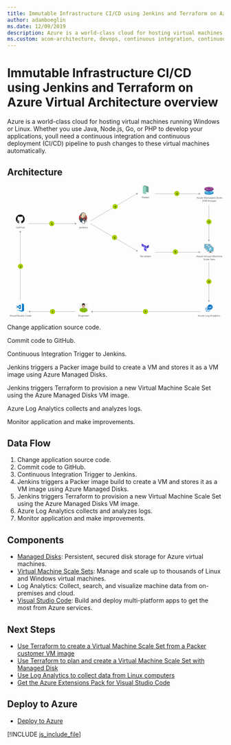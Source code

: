 ```yaml
---
title: Immutable Infrastructure CI/CD using Jenkins and Terraform on Azure Virtual Architecture overview
author: adamboeglin
ms.date: 12/09/2019
description: Azure is a world-class cloud for hosting virtual machines running Windows or Linux. Whether you use Java, Node.js, Go, or PHP to develop your applications, youll need a continuous integration and continuous deployment (CI/CD) pipeline to push changes to these virtual machines automatically.
ms.custom: acom-architecture, devops, continuous integration, continuous delivery, CI/CD, continuous deployment, interactive-diagram, is-deployable
---
```

# Immutable Infrastructure CI/CD using Jenkins and Terraform on Azure Virtual Architecture overview

Azure is a world-class cloud for hosting virtual machines running Windows or Linux. Whether you use Java, Node.js, Go, or PHP to develop your applications, youll need a continuous integration and continuous deployment (CI/CD) pipeline to push changes to these virtual machines automatically.


## Architecture

<svg class="architecture-diagram" aria-labelledby="immutable-infrastructure-cicd-using-jenkins-and-terraform-on-azure-virtual-architecture-overview" height="718.149" viewbox="0 0 1180 718.149" width="1180" xmlns="http://www.w3.org/2000/svg"><title id="immutable-infrastructure-cicd-using-jenkins-and-terraform-on-azure-virtual-architecture-overview">Immutable Infrastructure CI/CD using Jenkins and Terraform on Azure Virtual Architecture overview</title><desc>Azure is a world-class cloud for hosting virtual machines running Windows or Linux. Whether you use Java, Node.js, Go, or PHP to develop your applications, youll need a continuous integration and continuous deployment (CI/CD) pipeline to push changes to these virtual machines automatically.</desc><g><polygon fill="#5c4ee5" points="744.517 336.76 732.49 329.918 732.49 316.232 744.517 323.075 744.517 336.76"></polygon><polygon fill="#5c4ee5" points="758.061 344.357 746.034 337.514 746.034 323.828 758.061 330.671 758.061 344.357"></polygon><polygon fill="#5c4ee5" points="758.061 360.042 746.034 353.2 746.034 339.514 758.061 346.357 758.061 360.042"></polygon><polygon fill="#4040b2" points="771.478 323.828 759.451 330.671 759.451 344.357 771.478 337.514 771.478 323.828"></polygon></g><g><path d="M765.213,38.123l-20.55-5.257V0l20.374,5.212a7.339,7.339,0,0,1,5.52,7.11V33.973A4.283,4.283,0,0,1,765.213,38.123Z" fill="#6c9e91"></path><polygon fill="#8ed1bf" points="756.462 48.493 738.902 43.832 738.902 3.17 756.462 7.831 756.462 48.493"></polygon></g><g><g><g><path d="M1095.669,344.207h-9.435c1.134,4-.389,4.577-7.061,4.577v2.1h22.687v-2.1c-6.672,0-7.326-.572-6.191-4.577" fill="#7a7a7a"></path><path d="M1105.769,318.853h-30.716a1.962,1.962,0,0,0-1.886,1.976v21.42a1.952,1.952,0,0,0,1.886,1.959h30.716a2.144,2.144,0,0,0,2.1-1.959v-21.42a2.152,2.152,0,0,0-2.1-1.976" fill="#a0a1a2"></path><path d="M1105.791,318.855h-30.739a1.962,1.962,0,0,0-1.886,1.976v21.419a1.952,1.952,0,0,0,1.886,1.96h.731Z" fill="#fff" opacity="0.2" style="isolation: isolate"></path><polygon fill="#56b5db" points="1105.157 321.524 1105.157 341.538 1075.797 341.538 1075.797 321.524 1105.157 321.524"></polygon><polygon fill="#59b4d9" points="1075.797 341.538 1075.837 341.538 1075.837 321.524 1102.68 321.484 1102.681 321.484 1075.797 321.524 1075.797 341.538"></polygon><rect fill="#a0a1a2" height="2.096" width="22.687" x="1079.173" y="348.783"></rect></g><g><path d="M1090,330.752a.193.193,0,0,1-.093-.026l-6.118-3.532a.188.188,0,0,1-.092-.161.185.185,0,0,1,.092-.16l6.081-3.509a.186.186,0,0,1,.183,0l6.12,3.533a.186.186,0,0,1,0,.32l-6.079,3.508a.187.187,0,0,1-.094.026" fill="#fff"></path><path d="M1089.122,339.336a.175.175,0,0,1-.093-.025l-6.1-3.52a.181.181,0,0,1-.095-.161v-7.064a.188.188,0,0,1,.281-.161l6.1,3.519a.194.194,0,0,1,.09.162v7.064a.189.189,0,0,1-.09.161.2.2,0,0,1-.092.025" fill="#fff" opacity="0.7" style="isolation: isolate"></path><path d="M1090.849,339.336a.2.2,0,0,1-.1-.025.188.188,0,0,1-.09-.161v-7.02a.192.192,0,0,1,.09-.161l6.1-3.519a.181.181,0,0,1,.183,0,.183.183,0,0,1,.094.16v7.019a.182.182,0,0,1-.094.161l-6.1,3.52a.164.164,0,0,1-.09.025" fill="#fff" opacity="0.4" style="isolation: isolate"></path></g></g><g><g><path d="M1103.976,352.513h-9.435c1.134,4-.389,4.577-7.061,4.577v2.1h22.687v-2.1c-6.672,0-7.326-.572-6.191-4.577" fill="#7a7a7a"></path><path d="M1114.076,327.16H1083.36a1.962,1.962,0,0,0-1.886,1.976v21.42a1.952,1.952,0,0,0,1.886,1.959h30.716a2.144,2.144,0,0,0,2.1-1.959v-21.42a2.152,2.152,0,0,0-2.1-1.976" fill="#a0a1a2"></path><path d="M1114.1,327.162h-30.739a1.962,1.962,0,0,0-1.886,1.976v21.419a1.952,1.952,0,0,0,1.886,1.96h.731Z" fill="#fff" opacity="0.2" style="isolation: isolate"></path><polygon fill="#56b5db" points="1113.464 329.83 1113.464 349.845 1084.104 349.845 1084.104 329.83 1113.464 329.83"></polygon><polygon fill="#59b4d9" points="1084.104 349.845 1084.144 349.845 1084.144 329.831 1110.986 329.791 1110.988 329.791 1084.104 329.831 1084.104 349.845"></polygon><rect fill="#a0a1a2" height="2.096" width="22.687" x="1087.48" y="357.089"></rect></g><g><path d="M1098.308,339.059a.193.193,0,0,1-.093-.026L1092.1,335.5a.188.188,0,0,1-.092-.161.185.185,0,0,1,.092-.16l6.081-3.509a.186.186,0,0,1,.183,0l6.12,3.533a.186.186,0,0,1,0,.32l-6.079,3.508a.187.187,0,0,1-.094.026" fill="#fff"></path><path d="M1097.429,347.643a.175.175,0,0,1-.093-.025l-6.1-3.52a.181.181,0,0,1-.095-.161v-7.064a.188.188,0,0,1,.281-.161l6.1,3.519a.194.194,0,0,1,.09.162v7.064a.189.189,0,0,1-.09.161.2.2,0,0,1-.092.025" fill="#fff" opacity="0.7" style="isolation: isolate"></path><path d="M1099.156,347.643a.2.2,0,0,1-.1-.025.188.188,0,0,1-.09-.161v-7.02a.192.192,0,0,1,.09-.161l6.1-3.519a.181.181,0,0,1,.183,0,.183.183,0,0,1,.094.16v7.019a.182.182,0,0,1-.094.161l-6.1,3.52a.164.164,0,0,1-.09.025" fill="#fff" opacity="0.4" style="isolation: isolate"></path></g></g><g><g><path d="M1112.283,360.82h-9.435c1.134,4-.389,4.577-7.061,4.577v2.1h22.687v-2.1c-6.672,0-7.326-.572-6.191-4.577" fill="#7a7a7a"></path><path d="M1122.383,335.467h-30.716a1.962,1.962,0,0,0-1.886,1.976v21.42a1.952,1.952,0,0,0,1.886,1.959h30.716a2.144,2.144,0,0,0,2.1-1.959v-21.42a2.152,2.152,0,0,0-2.1-1.976" fill="#a0a1a2"></path><path d="M1122.4,335.469h-30.739a1.962,1.962,0,0,0-1.886,1.976v21.419a1.952,1.952,0,0,0,1.886,1.96h.731Z" fill="#fff" opacity="0.2" style="isolation: isolate"></path><polygon fill="#56b5db" points="1121.771 338.137 1121.771 358.152 1092.41 358.152 1092.41 338.137 1121.771 338.137"></polygon><polygon fill="#59b4d9" points="1092.41 358.152 1092.451 358.152 1092.451 338.138 1119.293 338.098 1119.295 338.098 1092.41 338.138 1092.41 358.152"></polygon><rect fill="#a0a1a2" height="2.096" width="22.687" x="1095.786" y="365.396"></rect></g><g><path d="M1106.615,347.366a.193.193,0,0,1-.093-.026l-6.118-3.532a.188.188,0,0,1-.092-.161.185.185,0,0,1,.092-.16l6.081-3.509a.186.186,0,0,1,.183,0l6.12,3.533a.186.186,0,0,1,0,.32l-6.079,3.508a.187.187,0,0,1-.094.026" fill="#fff"></path><path d="M1105.736,355.95a.175.175,0,0,1-.093-.025l-6.1-3.52a.181.181,0,0,1-.095-.161v-7.064a.188.188,0,0,1,.281-.161l6.1,3.519a.194.194,0,0,1,.09.162v7.064a.189.189,0,0,1-.09.161.2.2,0,0,1-.092.025" fill="#fff" opacity="0.7" style="isolation: isolate"></path><path d="M1107.463,355.95a.2.2,0,0,1-.1-.025.188.188,0,0,1-.09-.161v-7.02a.192.192,0,0,1,.09-.161l6.1-3.519a.181.181,0,0,1,.183,0,.183.183,0,0,1,.094.16v7.019a.182.182,0,0,1-.094.161l-6.1,3.52a.164.164,0,0,1-.09.025" fill="#fff" opacity="0.4" style="isolation: isolate"></path></g></g></g><text fill="#525252" font-family="SegoeUI, Segoe UI" font-size="14" transform="translate(392.56 233.426)">Jenkins</text><text fill="#525252" font-family="SegoeUI, Segoe UI" font-size="14" transform="translate(1030.716 390.635)">Azu<tspan letter-spacing="-0.013em" x="23.283" y="0">r</tspan><tspan x="27.966" y="0">e Vi</tspan><tspan letter-spacing="0.029em" x="51.208" y="0">r</tspan><tspan x="56.479" y="0">tual Machine</tspan><tspan x="37.598" y="16.8">Scale Sets</tspan></text><text fill="#525252" font-family="SegoeUI, Segoe UI" font-size="14" transform="translate(723.564 390.635)"><tspan letter-spacing="-0.103em">T</tspan><tspan x="5.893" y="0">errafo</tspan><tspan letter-spacing="-0.002em" x="42.656" y="0">r</tspan><tspan x="47.496" y="0">m</tspan></text><text fill="#525252" font-family="SegoeUI, Segoe UI" font-size="14" transform="translate(1032.046 73.193)">Azu<tspan letter-spacing="-0.013em" x="23.283" y="0">r</tspan><tspan x="27.966" y="0">e Managed Disks</tspan><tspan x="30.765" y="16.8">(VM Image)</tspan></text><text fill="#525252" font-family="SegoeUI, Segoe UI" font-size="14" transform="translate(733.418 70.193)"><tspan letter-spacing="-0.032em">P</tspan><tspan x="7.39" y="0">ac</tspan><tspan letter-spacing="-0.02em" x="20.979" y="0">k</tspan><tspan x="27.658" y="0">er</tspan></text><text fill="#525252" font-family="SegoeUI, Segoe UI" font-size="14" transform="translate(49.186 233.426)">GitHub</text><text fill="#525252" font-family="SegoeUI, Segoe UI" font-size="14" transform="translate(387.493 713.645)">Engineer</text><text fill="#525252" font-family="SegoeUI, Segoe UI" font-size="14" transform="translate(1038.441 713.645)">Azu<tspan letter-spacing="-0.013em" x="23.283" y="0">r</tspan><tspan x="27.966" y="0">e Log Anal</tspan><tspan letter-spacing="0.003em" x="93.461" y="0">y</tspan><tspan x="100.276" y="0">tics</tspan></text><g><line fill="none" stroke="#969696" stroke-miterlimit="10" stroke-width="1.5" x1="71.103" x2="71.103" y1="254.119" y2="627.635"></line><polygon fill="#969696" points="65.867 255.651 71.103 246.584 76.338 255.651 65.867 255.651"></polygon></g><g><line fill="none" stroke="#969696" stroke-miterlimit="10" stroke-width="1.5" x1="1098.851" x2="1098.851" y1="628.135" y2="417.829"></line><polygon fill="#969696" points="1104.086 626.603 1098.851 635.67 1093.615 626.603 1104.086 626.603"></polygon></g><g><line fill="none" stroke="#969696" stroke-miterlimit="10" stroke-width="1.5" x1="1098.851" x2="1098.851" y1="298.464" y2="107.158"></line><polygon fill="#969696" points="1104.086 296.932 1098.851 305.999 1093.615 296.932 1104.086 296.932"></polygon></g><g><line fill="none" stroke="#969696" stroke-miterlimit="10" stroke-width="1.5" x1="123.754" x2="370.234" y1="687.123" y2="687.123"></line><polygon fill="#969696" points="125.286 692.359 116.219 687.123 125.286 681.888 125.286 692.359"></polygon></g><g><line fill="none" stroke="#969696" stroke-miterlimit="10" stroke-width="1.5" x1="370.734" x2="114.254" y1="208.311" y2="208.311"></line><polygon fill="#969696" points="369.202 203.075 378.269 208.311 369.202 213.547 369.202 203.075"></polygon></g><g><line fill="none" stroke="#969696" stroke-miterlimit="10" stroke-width="1.5" x1="705.311" x2="453.099" y1="355.85" y2="208.311"></line><polygon fill="#969696" points="706.632 350.557 711.815 359.654 701.345 359.595 706.632 350.557"></polygon></g><g><line fill="none" stroke="#969696" stroke-miterlimit="10" stroke-width="1.5" x1="705.311" x2="453.099" y1="46.445" y2="193.983"></line><polygon fill="#969696" points="701.345 42.699 711.815 42.64 706.632 51.738 701.345 42.699"></polygon></g><g><line fill="none" stroke="#969696" stroke-miterlimit="10" stroke-width="1.5" x1="1044.937" x2="806.212" y1="46.207" y2="46.207"></line><polygon fill="#969696" points="1043.405 40.971 1052.472 46.207 1043.405 51.443 1043.405 40.971"></polygon></g><g><line fill="none" stroke="#969696" stroke-miterlimit="10" stroke-width="1.5" x1="1044.937" x2="806.212" y1="364.156" y2="364.156"></line><polygon fill="#969696" points="1043.405 358.921 1052.472 364.156 1043.405 369.392 1043.405 358.921"></polygon></g><g><line fill="none" stroke="#969696" stroke-miterlimit="10" stroke-width="1.5" x1="463.682" x2="1054.506" y1="687.123" y2="687.123"></line><polygon fill="#969696" points="465.213 692.359 456.147 687.123 465.213 681.888 465.213 692.359"></polygon></g><a class="architecture-tooltip-trigger" href="#"><circle cx="246.994" cy="687.123" fill="#a5ce00" r="14"></circle><text font-family="SegoeUI, Segoe UI" font-size="14" transform="translate(243.411 693.176)">1</text></a><a class="architecture-tooltip-trigger" href="#"><circle cx="753.094" cy="687.123" fill="#a5ce00" r="14"></circle><text font-family="SegoeUI, Segoe UI" font-size="14" transform="translate(749.511 693.176)">7</text></a><a class="architecture-tooltip-trigger" href="#"><circle cx="1099.018" cy="523.599" fill="#a5ce00" r="14"></circle><text font-family="SegoeUI, Segoe UI" font-size="14" transform="translate(1095.434 529.651)">6</text></a><a class="architecture-tooltip-trigger" href="#"><circle cx="916.339" cy="362.517" fill="#a5ce00" r="14"></circle><text font-family="SegoeUI, Segoe UI" font-size="14" transform="translate(912.755 368.569)">5</text></a><a class="architecture-tooltip-trigger" href="#"><circle cx="584.722" cy="284.111" fill="#a5ce00" r="14"></circle><text font-family="SegoeUI, Segoe UI" font-size="14" transform="translate(581.139 290.163)">5</text></a><a class="architecture-tooltip-trigger" href="#"><circle cx="1099.018" cy="198.517" fill="#a5ce00" r="14"></circle><text font-family="SegoeUI, Segoe UI" font-size="14" transform="translate(1095.434 204.569)">5</text></a><a class="architecture-tooltip-trigger" href="#"><circle cx="924.339" cy="44.517" fill="#a5ce00" r="14"></circle><text font-family="SegoeUI, Segoe UI" font-size="14" transform="translate(920.755 50.569)">4</text></a><a class="architecture-tooltip-trigger" href="#"><circle cx="588.222" cy="115.619" fill="#a5ce00" r="14"></circle><text font-family="SegoeUI, Segoe UI" font-size="14" transform="translate(584.638 121.671)">4</text></a><a class="architecture-tooltip-trigger" href="#"><circle cx="72.367" cy="440.877" fill="#a5ce00" r="14"></circle><text font-family="SegoeUI, Segoe UI" font-size="14" transform="translate(68.784 446.93)">2</text></a><a class="architecture-tooltip-trigger" href="#"><circle cx="242.494" cy="208.311" fill="#a5ce00" r="14"></circle><text font-family="SegoeUI, Segoe UI" font-size="14" transform="translate(238.911 214.364)">3</text></a><text fill="#525252" font-family="SegoeUI, Segoe UI" font-size="14" transform="translate(13.071 713.645)">Visual <tspan letter-spacing="-0.032em" x="40.298" y="0">S</tspan><tspan x="47.284" y="0">tudio Code</tspan></text><g><polygon fill="#007acd" points="79.952 642.27 79.952 681.411 48.827 676.977 79.952 687.636 91.511 682.86 91.511 647.243 79.952 642.27"></polygon><path d="M51.186,668.712l6.433-4.824,10.6,10.335L74,671.835V651.469l-5.78-2.487L57.67,659.268l-6.484-4.775-2.359.824,6.448,6.285-6.448,6.285Zm17.036-12.774v11.1l-7.469-5.5Z" fill="#007acd"></path></g><g><path d="M71.1,159.025a24.322,24.322,0,0,0-7.688,47.4c1.215.225,1.662-.528,1.662-1.17,0-.58-.022-2.5-.033-4.528-6.766,1.471-8.193-2.869-8.193-2.869-1.106-2.811-2.7-3.558-2.7-3.558-2.207-1.509.166-1.478.166-1.478a5.112,5.112,0,0,1,3.728,2.506c2.169,3.718,5.689,2.643,7.077,2.021a5.179,5.179,0,0,1,1.544-3.252c-5.4-.615-11.08-2.7-11.08-12.019a9.412,9.412,0,0,1,2.506-6.528,8.738,8.738,0,0,1,.236-6.436s2.042-.653,6.689,2.493a23.061,23.061,0,0,1,12.18,0c4.642-3.146,6.681-2.493,6.681-2.493a8.729,8.729,0,0,1,.239,6.436,9.393,9.393,0,0,1,2.5,6.528c0,9.341-5.689,11.4-11.1,12a5.813,5.813,0,0,1,1.649,4.5c0,3.254-.028,5.873-.028,6.674,0,.647.438,1.406,1.67,1.167a24.323,24.323,0,0,0-7.7-47.393Z" fill="#181616" fill-rule="evenodd"></path><path d="M55.994,193.942c-.053.121-.244.157-.417.074s-.275-.244-.218-.365.243-.159.419-.076.277.246.216.367Zm-.3-.222" fill="#181616"></path><path d="M56.979,195.041c-.116.107-.343.057-.5-.112a.372.372,0,0,1-.071-.505c.12-.107.339-.057.5.112s.19.4.069.505Zm-.232-.249" fill="#181616"></path><path d="M57.938,196.441c-.149.1-.393.007-.544-.21s-.149-.476,0-.58.391-.01.544.2.149.479,0,.585Zm0,0" fill="#181616"></path><path d="M59.252,197.795c-.133.147-.417.107-.625-.093a.468.468,0,0,1-.138-.621c.135-.147.421-.106.63.093s.275.476.133.621Zm0,0" fill="#181616"></path><path d="M61.064,198.58c-.059.19-.332.277-.608.2s-.455-.306-.4-.5.332-.282.609-.2.455.3.4.5Zm0,0" fill="#181616"></path><path d="M63.054,198.726c.007.2-.227.367-.516.37s-.526-.156-.529-.353.228-.367.519-.372.526.156.526.355Zm0,0" fill="#181616"></path><path d="M64.906,198.411c.035.2-.166.4-.453.45s-.544-.069-.58-.263.17-.4.451-.453.545.068.582.267Zm0,0" fill="#181616"></path></g><g><path d="M443.177,664.911a27.034,27.034,0,1,1-27-26.994A27.024,27.024,0,0,1,443.177,664.911Z" fill="#f2f2f2"></path><path d="M415.955,691.989a27.7,27.7,0,0,1-13.916-3.957v-1.445l-.076-1.369-.152-2.739-.233-5.017-.227-4.335h0v-.3l3.5-.227.757-.076,10.039-.688.305-.076h.151v20.231Z" fill="#7fba00"></path><polygon fill="#7fba00" points="402.191 677.311 400.519 668.868 415.191 665.903 416.868 674.346 402.191 677.311"></polygon><path d="M430.706,672.825v.227h0l-.226,4.411-.3,6.462-.159,2.436v1.824a26.758,26.758,0,0,1-13.838,3.805h-.226V671.758h.151l.226.076,10.117.688.687.076Z" fill="#7fba00"></path><path d="M431.086,687.5c-.3-1.218-.605-2.436-.908-3.578-.687-2.511-1.369-4.865-1.982-6.84l-.074-.076a1.091,1.091,0,0,0-.151-.461c-.228-.909-.456-1.748-.682-2.505a4.724,4.724,0,0,1-.151-1.445,3.713,3.713,0,0,1,2.506-2.89,4.6,4.6,0,0,1,1.746-.076,3.581,3.581,0,0,1,2.588,2.505c.228.763.531,1.6.764,2.511.074.152.074.227.151.379.605,2.133,1.369,4.562,2.052,7.15A25.983,25.983,0,0,1,431.086,687.5Z" fill="#7fba00"></path><polygon fill="#7fba00" points="429.793 677.311 415.191 674.346 416.868 665.903 431.54 668.868 429.793 677.311"></polygon><path d="M437.63,681.413a7.148,7.148,0,0,1-.687.764,25.983,25.983,0,0,1-5.857,5.326c-.226.152-.38.227-.605.379-.151-.454-.3-.991-.462-1.521-.908-3.117-1.975-6.923-2.731-9.352a.281.281,0,0,0-.077-.233c-.308-1.06-.536-1.975-.687-2.505h0l.764-.227,3.419-.991h0l3.27-.915.839-.227a2.982,2.982,0,0,0,.151.688c.151.53.38,1.212.608,1.9C436.11,676.472,436.866,678.984,437.63,681.413Z" fill="#7fba00"></path><path d="M426.372,673.279a4.337,4.337,0,1,0,4.183-4.411A4.333,4.333,0,0,0,426.372,673.279Z" fill="#7fba00"></path><path d="M404.7,674.27c-.3.681-.606,1.521-.909,2.429,0,.152-.076.227-.076.309-.076.076-.076.152-.076.3-.612,1.521-1.218,3.269-1.824,5.168-.461,1.445-.991,2.89-1.445,4.411a27.02,27.02,0,0,1-5.629-5.4c.757-2.436,1.6-4.644,2.278-6.544a4.834,4.834,0,0,1,.151-.53c.309-.915.612-1.672.839-2.436h0a3.461,3.461,0,0,1,4.487-2.2,3.7,3.7,0,0,1,2.36,2.814A4.22,4.22,0,0,1,404.7,674.27Z" fill="#7fba00"></path><path d="M405.46,674.5a.278.278,0,0,0-.076.227h0c-.227.53-.454,1.218-.764,2.127-.681,2.209-1.748,5.4-2.657,8.368-.309.763-.537,1.521-.763,2.284-.3-.233-.53-.385-.833-.612a27.02,27.02,0,0,1-5.629-5.4c-.152-.233-.3-.461-.461-.688,1.142-3.647,2.436-7.377,2.89-8.9a.278.278,0,0,0,.076-.227l.763.3,3.344,1.142h0l3.345,1.142Z" fill="#7fba00"></path><path d="M405.611,672.749a4.317,4.317,0,1,1-4.714-3.881A4.339,4.339,0,0,1,405.611,672.749Z" fill="#7fba00"></path><path d="M415.575,670.843c-2.815,0-5.1-1.748-5.1-4.563v-3.647h10.192v3.647C420.669,669.1,418.389,670.843,415.575,670.843Z" fill="#d8b195"></path><path d="M415.575,643.848c-4.563,0-7.838,4.87-7.989,10.953a1.1,1.1,0,0,1,.152-.459c.536-1.6,3.124-.91,2.511.687a10.149,10.149,0,0,0-.833,2.967,8.025,8.025,0,0,0,.152,1.9,1.256,1.256,0,0,1,.984,1.3v2.662a7.7,7.7,0,0,0,2.512,1.672,3.917,3.917,0,0,0,5.017,0,7.411,7.411,0,0,0,2.588-1.749v-3.116a1.229,1.229,0,0,1,.99-1.218v-2.359c0-.151-.151-.454,0-.151-.687-1.369,1.067-2.588,1.975-1.672C423.633,648.946,421.43,643.848,415.575,643.848Z" fill="#b8977c"></path><path d="M423.633,654.878c0,6.386-3.421,10.722-8.058,10.722s-7.989-4.337-7.989-10.722c0-6.316,3.351-11.41,7.989-11.41C421.43,643.469,423.633,648.562,423.633,654.878Z" fill="#d8b195"></path><path d="M408.35,653.432h-1.067a.85.85,0,0,0-.757.91v3.193c0,.536.3.916.757.916h.764Z" fill="#d8b195"></path><path d="M422.8,653.432h1.062a.85.85,0,0,1,.762.91v3.193c0,.536-.3.916-.762.916H423.1Z" fill="#d8b195"></path><path d="M412.149,655.181a.609.609,0,1,0,0-1.218.613.613,0,1,0,0,1.218Z"></path><path d="M419.222,655.258a.6.6,0,0,0,.613-.608.734.734,0,0,0-.687-.61.652.652,0,0,0-.608.61A.581.581,0,0,0,419.222,655.258Z"></path><path d="M410.861,662.331h9.428c-1.141,2.277-2.813,3.647-4.714,3.647S412,664.608,410.861,662.331Z" fill="#d8b195"></path><path d="M417.247,658.374a.59.59,0,0,1-.613.531c-.074,0-.151.151-.377.308a.964.964,0,0,1-.682.305,1.144,1.144,0,0,1-.687-.305c-.152-.156-.3-.308-.38-.308a.587.587,0,0,1-.606-.531V658.3h3.345Z" fill="#b8977c"></path><path d="M415.575,653.66V658.3H413.9c0-.151.152-.3.227-.38a2.111,2.111,0,0,0,.606-1.369l.075-2.588C414.811,653.357,415.424,653.66,415.575,653.66Z" fill="#e6ccb9"></path><path d="M423.784,650.316v6.917H423.1l-.377-8.286-2.285.3a40.435,40.435,0,0,1-9.579,0l-2.209-.3-.454,8.209h-.688v-6.84c0-4.108,2.814-7.453,6.317-7.453h3.649C420.971,642.863,423.784,646.208,423.784,650.316Z"></path><path d="M421.507,656.171a1.317,1.317,0,0,1-1.218.759H418.54a1.962,1.962,0,0,1-1.672-1.3,5.424,5.424,0,0,1-.308-1.672v-.226h0v-.077c.074-.151.156-.228.233-.38a1.826,1.826,0,0,1,1.136-.385h1.98a2.684,2.684,0,0,1,1.446.385,1.341,1.341,0,0,1,.377.608v.074a10.935,10.935,0,0,1-.074,1.6v.151A4.008,4.008,0,0,1,421.507,656.171Zm.3-2.208v-.074a1.04,1.04,0,0,0-.38-.682c-.226-.31-1.067-.385-1.521-.385h-1.98a1.643,1.643,0,0,0-1.213.385,1.1,1.1,0,0,0-.308.605v.151a4.2,4.2,0,0,0,.385,1.749A2.056,2.056,0,0,0,418.54,657a6.627,6.627,0,0,0,1.749,0,1.466,1.466,0,0,0,1.218-.605,2.2,2.2,0,0,0,.3-.839v-.077A5.01,5.01,0,0,0,421.81,653.963Z"></path><path d="M414.357,655.635a1.968,1.968,0,0,1-1.672,1.3h-1.672c-.688-.077-.991-.228-1.218-.608a1.308,1.308,0,0,1-.227-.762,10.715,10.715,0,0,1-.076-1.6v-.074a.565.565,0,0,1,.152-.3.408.408,0,0,1,.227-.305,2.662,2.662,0,0,1,1.445-.385h1.975a1.68,1.68,0,0,1,1.142.385c.076.151.152.228.227.38v.3A5.581,5.581,0,0,1,414.357,655.635Zm.454-1.823a.781.781,0,0,0-.3-.605,1.646,1.646,0,0,0-1.218-.385h-1.975c-.454,0-1.294.074-1.521.385-.151.151-.227.226-.3.3a.686.686,0,0,0-.076.38v.074a11.246,11.246,0,0,0,0,1.6,1.778,1.778,0,0,0,.3.839h0a1.454,1.454,0,0,0,1.218.605,6.64,6.64,0,0,0,1.748,0,1.974,1.974,0,0,0,1.748-1.293,4.293,4.293,0,0,0,.378-1.749Z"></path><path d="M421.733,652.9a2.166,2.166,0,0,0-1.444-.3,21.9,21.9,0,0,0-2.285-.074c-.682.074-1.21.074-1.444.454a1.223,1.223,0,0,0-.3.536v-.077h-1.3v.077a3.627,3.627,0,0,0-.227-.536c-.3-.38-.833-.38-1.521-.454a22.55,22.55,0,0,0-2.278.074,2.163,2.163,0,0,0-1.445.3,2.019,2.019,0,0,0-.461.992c0,.074.537.074.537,0a1.153,1.153,0,0,1,.3-.608,1.993,1.993,0,0,1,1.294-.308,9.825,9.825,0,0,1,2.127,0,1.551,1.551,0,0,1,1.142.308,1.141,1.141,0,0,1,.227.531h1.9a1.133,1.133,0,0,1,.233-.531,1.659,1.659,0,0,1,1.136-.308,9.867,9.867,0,0,1,2.131,0,2.019,2.019,0,0,1,1.3.308.937.937,0,0,1,.3.608c0,.074.531,0,.531,0A2.015,2.015,0,0,0,421.733,652.9Z"></path><path d="M415.65,662.482a11.794,11.794,0,0,1-2.662-.38c-.227,0-.3-.233-.3-.459.076-.151.3-.3.454-.228a10.864,10.864,0,0,0,4.942,0c.233-.074.459.077.459.228a.337.337,0,0,1-.3.459A11.23,11.23,0,0,1,415.65,662.482Z" fill="#a71e22"></path></g><g><g><ellipse cx="1099.433" cy="41.6" fill="#0072c6" rx="24.727" ry="8.987"></ellipse><rect fill="#0072c6" height="5.097" width="49.485" x="1074.706" y="36.927"></rect><ellipse cx="1099.433" cy="36.927" fill="#59b4d9" rx="24.727" ry="8.987"></ellipse><ellipse cx="1099.433" cy="36.378" fill="#0072c6" rx="7.775" ry="2.333"></ellipse><path d="M1094.382,38.15l-13.724,4.625a44.11,44.11,0,0,0,13.991,2.97l3.792-7.035S1098.452,38.9,1094.382,38.15Z" fill="#6dbadb"></path><path d="M1101,34.092l3.426-5.975s9.093.756,12.825,2.577L1105.2,34.812A25.761,25.761,0,0,0,1101,34.092Z" fill="#6dbadb"></path></g><g><ellipse cx="1099.433" cy="22.248" fill="#68217a" rx="24.727" ry="8.987"></ellipse><rect fill="#68217a" height="5.097" width="49.485" x="1074.706" y="17.575"></rect><ellipse cx="1099.433" cy="17.575" fill="#9b4f96" rx="24.727" ry="8.987"></ellipse><ellipse cx="1099.433" cy="17.026" fill="#68217a" rx="7.775" ry="2.333"></ellipse><path d="M1094.382,18.8l-13.724,4.625a44.11,44.11,0,0,0,13.991,2.97l3.792-7.035S1098.452,19.552,1094.382,18.8Z" fill="#a3669f"></path><path d="M1101,14.74l3.426-5.975s9.093.756,12.825,2.577L1105.2,15.46A25.761,25.761,0,0,0,1101,14.74Z" fill="#a3669f"></path></g></g><path d="M1083.571,672.414h2.646v-2.646h-2.646Zm0-7.938h2.646v-2.382a18.172,18.172,0,0,0-2.646,1.72Zm3.969,15.877h2.646v-2.646h-2.646Zm0,7.938h2.646v-2.646h-2.646Zm0-11.908h2.646v-2.646h-2.646Zm0,7.938h2.646v-2.646h-2.646Zm-3.969-3.969h2.646v-2.646h-2.646Zm0,3.969h2.646v-2.646h-2.646Zm-3.969-7.938h2.646v-2.646H1079.6Zm0,3.969h2.646v-2.646H1079.6Zm0-7.938h2.646v-2.646H1079.6Zm.265-3.969h2.382V665.8h-.662A18.172,18.172,0,0,0,1079.867,668.445Zm3.7,17.862a18.172,18.172,0,0,0,2.646,1.72v-2.382h-2.646Zm0-17.862h2.646V665.8h-2.646Zm19.846,15.877h.662a18.172,18.172,0,0,0,1.72-2.646h-2.382Zm-3.969-3.969h2.646v-2.646h-2.646Zm0,7.674a18.172,18.172,0,0,0,2.646-1.72v-.662h-2.646Zm0-3.7h2.646v-2.646h-2.646Zm-11.908-11.908h2.646v-2.646h-2.646ZM1105.4,648.6a13.891,13.891,0,0,0-13.892,13.892v13.892H1105.4a13.892,13.892,0,0,0,0-27.785Zm-4.631,19.846h-2.646v-7.938h2.646Zm5.292,0h-2.646v-5.292h2.646Zm5.292,0h-2.646V657.861h2.646Zm-7.938,11.908h2.646v-2.646h-2.646Zm-15.877-15.877h2.646V661.83h-2.646Zm7.938,19.846h2.646v-2.646h-2.646Zm-3.969,0h2.646v-2.646h-2.646Zm0-3.969h2.646v-2.646h-2.646Zm3.969,7.938h2.646v-2.646h-2.646Z" fill="#0072c6"></path><g id="g10"><g id="g3393"><path d="M434.076,177.635a21.4,21.4,0,1,1-21.391-21.88,21.639,21.639,0,0,1,21.391,21.88" fill="#d33833" id="path22"></path><path d="M392.166,183.054s-1.549-22.817,19.476-23.469l-1.467-2.445-11.408,3.83-3.26,3.748-2.852,5.46-1.63,6.356.489,4.237" fill="#ef3d3a" id="path24"></path><path d="M398.034,162.709a21.4,21.4,0,0,0-6.075,15.008h0a21.4,21.4,0,0,0,6.075,15.006h0a20.419,20.419,0,0,0,14.65,6.208h0a20.419,20.419,0,0,0,14.651-6.208h0a21.4,21.4,0,0,0,6.076-15.006h0a21.4,21.4,0,0,0-6.076-15.008h0a20.424,20.424,0,0,0-14.651-6.208h0a20.424,20.424,0,0,0-14.65,6.208Zm-.95,30.943a22.73,22.73,0,0,1-6.454-15.935h0a22.73,22.73,0,0,1,6.454-15.936h0a21.751,21.751,0,0,1,15.6-6.608h0a21.749,21.749,0,0,1,15.6,6.608h0a22.728,22.728,0,0,1,6.455,15.936h0a22.726,22.726,0,0,1-6.455,15.935h0a21.754,21.754,0,0,1-15.6,6.609h0a21.755,21.755,0,0,1-15.6-6.609h0" fill="#231f20" id="path26"></path><path d="M421.69,177.756l-3.26.489-4.4.489-2.852.081-2.77-.081-2.119-.652-1.874-2.037-1.467-4.156-.326-.9-1.956-.652-1.141-1.874-.815-2.689.9-2.363,2.119-.733,1.711.815.815,1.793.978-.163.326-.407-.326-1.874-.082-2.363.489-3.259-.019-1.862,1.486-2.375,2.608-1.874,4.563-1.956,5.052.733,4.4,3.178,2.037,3.259,1.3,2.363.326,5.867-.978,5.052-1.793,4.482-1.711,2.363" fill="#f0d6b7" id="path28"></path><path d="M418.919,191.854l-11.653.489V194.3l.978,6.845-.489.571-8.149-2.771-.571-.978-.815-9.208-1.874-5.541-.408-1.3,6.519-4.482,2.037-.815,1.793,2.2,1.548,1.385,1.793.57.815.244.978,4.237.733.9,1.874-.652-1.3,2.526,7.09,3.341-.9.489" fill="#335061" id="path30"></path><path d="M399.606,163.414l2.119-.733,1.711.815.815,1.793.978-.163.244-.978-.489-1.874.489-4.482-.408-2.445,1.467-1.711,3.178-2.526-.9-1.222-4.482,2.2-1.874,1.467-1.059,2.282-1.63,2.2-.489,2.608.326,2.771" fill="#6d6b6d" id="path32"></path><path d="M402.947,155.754s1.222-3.015,6.112-4.482.244-1.06.244-1.06l-5.3,2.037-2.037,2.037-.9,1.63,1.874-.163" fill="#dcd9d8" id="path34"></path><path d="M400.5,162.844s-1.711-5.7,4.808-6.519l-.244-.978-4.482,1.06-1.3,4.237.326,2.771.9-.57" fill="#dcd9d8" id="path36"></path><path d="M403.11,170.422l1.067-1.034a.687.687,0,0,1,.563.626c.081.571.326,5.7,3.83,8.475.32.253-2.607-.408-2.607-.408l-2.608-4.074" fill="#f7e4cd" id="path38"></path><path d="M418.1,168.874s.19-2.47.855-2.28a.916.916,0,0,1,.665.855s-1.615,1.045-1.52,1.425" fill="#f7e4cd" id="path40"></path><path d="M424.867,159.829s-1.343.284-1.467,1.467,1.467.244,1.711.163" fill="#f7e4cd" id="path42"></path><path d="M415.007,159.91s-1.793.244-1.793,1.385,2.037,1.06,2.608.571" fill="#f7e4cd" id="path44"></path><path d="M403.925,165.207s-3.1-1.874-3.423-.081-1.06,3.1.489,4.971l-1.059-.326-.978-2.526-.326-2.445,1.874-1.956,2.119.163,1.222.978.081,1.222" fill="#f7e4cd" id="path46"></path><path d="M405.391,160.073s1.385-7.171,8.393-8.556c5.77-1.14,8.8.244,9.942,1.548,0,0-5.134-6.111-10.023-4.237s-8.475,5.3-8.393,7.5a35.812,35.812,0,0,1,.081,3.749" fill="#f7e4cd" id="path48"></path><path d="M424.3,153.88s-2.363-.081-2.445,2.037a1.62,1.62,0,0,0,.163.652s1.875-2.119,3.015-.978" fill="#f7e4cd" id="path50"></path><path d="M413.949,156.79s-.407-3.252-3.18-1.361c-1.793,1.222-1.63,2.934-1.3,3.259s.237.983.485.532.166-1.917,1.063-2.325,2.366-.863,2.935-.105" fill="#f7e4cd" id="path52"></path><path d="M406.288,178.816l-7.66,3.423s3.178,12.631,1.548,16.542l-1.141-.407-.081-4.808-2.118-9.127-.9-2.526,7.986-5.378,2.363,2.281" fill="#49728b" id="path54"></path><path d="M407.076,185.8l1.087,1.326v4.889h-1.3s-.163-3.423-.163-3.83.163-1.874.163-1.874" fill="#49728b" id="path56"></path><path d="M407.1,192.75l-3.667.163,1.06.733,2.607.407" fill="#49728b" id="path58"></path><path d="M419.652,191.935l3.015-.081.733,7.5-3.1.407-.652-7.823" fill="#335061" id="path60"></path><path d="M420.467,191.935l4.563-.244s1.874-4.726,1.874-4.971,1.63-6.845,1.63-6.845l-3.667-3.83-.733-.652-1.956,1.956v7.578l-1.711,7.008" fill="#335061" id="path62"></path><path d="M422.5,191.365l-2.852.57.407,2.282c1.059.489,2.852-.815,2.852-.815" fill="#49728b" id="path64"></path><path d="M422.586,177.1l5.7,4.237.163-1.956-4.319-3.993-1.548,1.711" fill="#49728b" id="path66"></path><path d="M409.931,207.989l-1.687-6.846-.839-5.051-.139-3.749,7.636-.406h4.751l-.432,8.557.733,6.6-.081,1.222-6.193.489-3.749-.815" fill="#fff" id="path68"></path><path d="M418.593,191.854s-.407,8.475.815,14.5a15.568,15.568,0,0,1-6.03,1.956l6.845-.244.815-.489-.978-13.364-.244-2.852" fill="#dcd9d8" id="path70"></path><path d="M423.539,198.7l3.178-.9,6.03-.326.9-2.771-1.63-4.808-1.874-.244-2.608.815-2.5,1.222-1.328-.244-1.035.407" fill="#fff" id="path72"></path><path d="M423.482,197.069a11.933,11.933,0,0,1,2.445-.9l-.9-4.482,1.059-.407s.733,4.237.733,4.726c0,0,4.563.244,4.971.244a7.4,7.4,0,0,0,.733-3.83l.9,2.608.081,1.467-1.3,1.956-1.467.326-2.445-.081-.815-1.059-2.852.407-.9.326" fill="#dcd9d8" id="path74"></path><path d="M420.28,191.284l-1.793-4.563-1.874-2.689s.407-1.141.978-1.141h1.874l1.793.652-.163,3.015-.815,4.726" fill="#fff" id="path76"></path><path d="M420.63,189.735s-2.282-4.4-2.282-5.052c0,0,.407-.978.978-.733s1.793.9,1.793.9V183.3l-2.771-.571-1.874.244,3.178,7.5.652.082" fill="#dcd9d8" id="path78"></path><path d="M410.664,178.98l-2.257-.245-2.119-.652v.733l1.035,1.142,3.26,1.467" fill="#fff" id="path80"></path><path d="M407.022,179.224s2.526,1.06,3.341.815l.081.977-2.281-.488-1.385-.978.244-.326" fill="#dcd9d8" id="path82"></path><path d="M423.531,183.168a15.484,15.484,0,0,1-3.726-.513,11.539,11.539,0,0,1,.047-1.211,2.912,2.912,0,0,1,1.277-.268,2.221,2.221,0,0,0-1.418-.16,2.269,2.269,0,0,0-.235-.748c.777-.277,2.613-2.1,3.645-1.494.492.287.7,1.923.739,2.719a2.775,2.775,0,0,1-.329,1.676" fill="#d33833" id="path84"></path><path d="M423.531,183.168a15.484,15.484,0,0,1-3.726-.513,11.539,11.539,0,0,1,.047-1.211,2.912,2.912,0,0,1,1.277-.268,2.221,2.221,0,0,0-1.418-.16,2.269,2.269,0,0,0-.235-.748c.777-.277,2.613-2.1,3.645-1.494.492.287.7,1.923.739,2.719A2.775,2.775,0,0,1,423.531,183.168Z" fill="none" id="path86" stroke="#d33833" stroke-width="2"></path><path d="M416.919,180.908c0,.1-.008.21-.012.316-.432.284-1.129.28-1.6.519a4.164,4.164,0,0,1,1.724.436q-.016.4-.031.79a28.14,28.14,0,0,1-2.446,1.857,6.474,6.474,0,0,1-2.455.749c-.265-.062-.289-.391-.4-.7a10.026,10.026,0,0,1-.791-2.721c-.058-1.263-.185-3.379,1.176-3.119a12.158,12.158,0,0,1,3.225,1.18,3.327,3.327,0,0,0,1.608.7" fill="#d33833" id="path88"></path><path d="M416.919,180.908c0,.1-.008.21-.012.316-.432.284-1.129.28-1.6.519a4.164,4.164,0,0,1,1.724.436q-.016.4-.031.79a28.14,28.14,0,0,1-2.446,1.857,6.474,6.474,0,0,1-2.455.749c-.265-.062-.289-.391-.4-.7a10.026,10.026,0,0,1-.791-2.721c-.058-1.263-.185-3.379,1.176-3.119a12.158,12.158,0,0,1,3.225,1.18A3.327,3.327,0,0,0,416.919,180.908Z" fill="none" id="path90" stroke="#d33833" stroke-width="2"></path><path d="M417.7,182.415a4.665,4.665,0,0,1-.206-1.484c1.835-1.223,2.179,2.1.206,1.484" fill="#d33833" id="path92"></path><path d="M417.7,182.415a4.665,4.665,0,0,1-.206-1.484C419.333,179.707,419.677,183.032,417.7,182.415Z" fill="none" id="path94" stroke="#d33833" stroke-width="2"></path><path d="M420.361,182.972s-.571-.815-.163-1.06.815,0,1.06-.407,0-.652.081-1.141.489-.571.9-.652,1.548-.244,1.711.163l-.489-1.467-.978-.326-3.1,1.793-.163.9v1.793" fill="#ef3d3a" id="path96"></path><path d="M411.8,185.662q-.147-1.908-.317-3.812c-.172-1.9.456-1.566,2.1-1.566a4.334,4.334,0,0,1,1.639.489c.444.908-.743.706.512,1.391,1.06.578,2.931-.351,2.5-1.635-.24-.286-1.248-.089-1.61-.276l-1.91-.99c-.81-.42-2.682-1.033-3.546-.446-2.188,1.488.138,5.206.919,6.758" fill="#ef3d3a" id="path98"></path><path d="M413.949,156.79c-2.221-.517-3.325.929-4,2.43-.6-.146-.362-.963-.21-1.38.4-1.093,2-2.549,3.309-2.351.563.085,1.326.6.9,1.3" fill="#231f20" id="path100"></path><path d="M424.771,159.319l.105,0a22.967,22.967,0,0,0,1.569,3.068c-.424.988-3.212,1.862-3.169.088.6-.264,1.644-.054,2.178-.39a6.047,6.047,0,0,1-.684-2.77" fill="#231f20" id="path102"></path><path d="M415.086,159.346a9.314,9.314,0,0,0,1.308,2.45c.3.3.9.659.6,1.485a1.883,1.883,0,0,1-.86.715c-1.058.312-3.524.065-2.689-1.255.875.041,2.052.568,2.706-.067-.5-.8-1.4-2.392-1.068-3.328" fill="#231f20" id="path104"></path><path d="M424.374,168.219c-1.593,1.024-3.37,2.137-5.981,1.878a1.771,1.771,0,0,1-.229-2.277c.282.485.1,1.377.891,1.511,1.481.254,3.206-.906,4.271-1.312.661-1.114-.057-1.524-.652-2.241-1.219-1.469-2.853-3.29-2.794-5.489.493-.357.535.545.606.709a20.1,20.1,0,0,0,3.407,4.669c.287.314.76.615.812.823.152.6-.394,1.327-.331,1.728" fill="#231f20" id="path106"></path><path d="M403.367,167.141c-.5-.285-.618-1.541-1.2-1.576-.838-.051-.685,1.629-.682,2.611a3.068,3.068,0,0,1-.254-2.964c-.483-.237-.7.262-.966.437.344-2.5,3.658-1.16,3.107,1.492" fill="#231f20" id="path108"></path><path d="M425.388,169.26c-.742,1.412-1.791,2.967-3.967,3.012a5.374,5.374,0,0,1,0-1.424c1.664-.16,2.691-1.007,3.965-1.588" fill="#231f20" id="path110"></path><path d="M414.961,170.176c1.388.73,3.939.808,5.826.753a6.607,6.607,0,0,1,.1,1.428c-2.425.121-5.293-.479-5.929-2.181" fill="#231f20" id="path112"></path><path d="M414.7,171.537c.96,2.41,4.259,2.133,7.042,2.066a1.488,1.488,0,0,1-.718.816,7.059,7.059,0,0,1-4.588-.019,6.278,6.278,0,0,1-1.719-1.913c-.208-.267-1.242-.949-.016-.95" fill="#231f20" id="path114"></path><path d="M424.258,184.832a49.145,49.145,0,0,1-3.541,5.613,27.035,27.035,0,0,0,.885-6.507,2.05,2.05,0,0,1,2.656.894" fill="#81b0c4" id="path116"></path><path d="M430.319,191.766c-1.261.252-2.147,1.478-3.378,1.4a4.029,4.029,0,0,1,3.378-1.4" fill="#231f20" id="path118"></path><path d="M430.876,193.74a18.481,18.481,0,0,1-3.278.189c.494-.754,2.4-.494,3.278-.189" fill="#231f20" id="path120"></path><path d="M431.232,195.441c-1.155.025-2.591,0-3.689-.09.65-.7,2.94-.259,3.689.09" fill="#231f20" id="path122"></path><path d="M422.084,200.1a27.157,27.157,0,0,1,.669,4.51,4.723,4.723,0,0,1-1.862.4c-.06-1.35-.241-3.415-.187-4.7.421.028,1.042-.3,1.38-.21" fill="#dcd9d8" id="path124"></path><path d="M420.221,178.714c-.58.379-1.074.851-1.631,1.256a3.593,3.593,0,0,1-2.817-.8c.015-.057.106-.032.11-.1,1.323.589,3-.24,4.339-.359" fill="#f0d6b7" id="path126"></path><path d="M413.278,187.73c.363-1.575,1.787-2.39,3.08-3.257a26.011,26.011,0,0,1,3.04,5.974,31.152,31.152,0,0,1-6.12-2.717" fill="#81b0c4" id="path128"></path><path d="M420.7,200.309c-.054,1.287.127,3.352.187,4.7a4.723,4.723,0,0,0,1.862-.4,27.157,27.157,0,0,0-.669-4.51C421.746,200.008,421.125,200.337,420.7,200.309Zm-13.327-7.321a67.293,67.293,0,0,0,2.881,14.144,18.746,18.746,0,0,0,10.28.187c-.54-2.593-.3-5.75-.62-8.517-.238-2.08-.117-4.173-.443-6.295C415.912,191.765,410.875,192.333,407.377,192.987Zm12.941-.448c-.03,2.228.1,4.426.27,6.657.856-.128,1.436-.214,2.231-.388a47.961,47.961,0,0,0-.752-6.465A5.3,5.3,0,0,0,420.319,192.539Zm4.34-.359a5.332,5.332,0,0,0-1.267,0c.182,1.816.625,3.821.781,5.727a5.3,5.3,0,0,0,1.439-.366,11.53,11.53,0,0,0-.952-5.366Zm6.572,6a2.824,2.824,0,0,0,1.717-3.468,16.4,16.4,0,0,0-1.119-3.789c-.336-.509-1.248-1.175-1.977-.709-1.185.759-3.272.979-4.136,1.9a30.611,30.611,0,0,1,.746,5.251c1.48.092,3.3-.407,4.532.123a17.232,17.232,0,0,0-2.717.686,5.666,5.666,0,0,0,2.954.009ZM419.4,190.446a26.011,26.011,0,0,0-3.04-5.974c-1.293.867-2.717,1.683-3.08,3.257A31.152,31.152,0,0,0,419.4,190.446Zm2.2-6.509a27.035,27.035,0,0,1-.885,6.507,49.145,49.145,0,0,0,3.541-5.613A2.05,2.05,0,0,0,421.6,183.937Zm-2.5-.887c-.506-.055-.936.582-1.594.307-.151.167-.288.347-.442.51,1.454,1.752,2.115,4.239,3.238,6.3a27.635,27.635,0,0,0,.666-6.3C420.144,183.913,419.684,183.112,419.1,183.05Zm-1.606-2.12a4.665,4.665,0,0,0,.206,1.484C419.677,183.032,419.333,179.707,417.5,180.93Zm-2.188-.718a12.158,12.158,0,0,0-3.225-1.18c-1.361-.26-1.234,1.856-1.176,3.119a10.026,10.026,0,0,0,.791,2.721c.106.31.13.639.4.7a6.474,6.474,0,0,0,2.455-.749A28.14,28.14,0,0,0,417,182.968q.015-.4.031-.79a4.164,4.164,0,0,0-1.724-.436c.474-.238,1.171-.235,1.6-.519,0-.106.009-.211.012-.316A3.327,3.327,0,0,1,415.31,180.212Zm-8.12-1.475c-.706.716,1.979,1.693,2.834,1.745,0-.453.258-.881.205-1.206C409.215,179.1,407.881,179.216,407.191,178.737Zm8.691.336c0,.07-.095.044-.11.1a3.593,3.593,0,0,0,2.817.8c.557-.4,1.051-.877,1.631-1.256C418.886,178.834,417.2,179.663,415.882,179.074Zm7.977,2.419c-.038-.8-.247-2.432-.739-2.719-1.032-.6-2.868,1.217-3.645,1.494a2.269,2.269,0,0,1,.235.748,2.221,2.221,0,0,1,1.418.16,2.912,2.912,0,0,0-1.277.268,11.539,11.539,0,0,0-.047,1.211,15.484,15.484,0,0,0,3.726.513A2.775,2.775,0,0,0,423.859,181.493ZM406,179.43c-.222-.158-1.72-2.108-1.926-2.027a32.25,32.25,0,0,0-7.514,4.668c2.161,4.636,3.033,10.316,3.187,15.791,2.475,1.158,4.649,2.826,8.008,3-.389-2.75-.743-5.2-.964-7.792-.844-.356-2.055.016-2.844-.11-.007-.952,1.206-.417,1.307-1.057.076-.484-.667-.521-.425-1.283.617.224.942.72,1.6.906.6-1.316-.008-3.645.078-4.745.016-.207.1-1.144.566-.98.409.146-.023,2.494.021,3.535a5.464,5.464,0,0,0,.273,2.49A92.739,92.739,0,0,1,417.424,191a24.329,24.329,0,0,1-2.7-1.212c-.545-.307-2.265-.947-2.422-1.465-.251-.826.659-1.265.815-1.973-1.638.893-1.958-.856-2.345-2.1a16.293,16.293,0,0,1-.637-2.609A28.233,28.233,0,0,1,406,179.43Zm16.423-1.791c2.26-1.1,2.667,4.1,1.781,5.767.137.5.608.69.8,1.138-1.261,2.259-2.662,4.367-3.948,6.6.957-.6,2.324-.107,3.45-.553.412-.163.71-1.105,1.021-1.859a40.434,40.434,0,0,0,2.158-6.669,8.438,8.438,0,0,0,.282-1.835c-.1-.719-1.074-1.252-1.57-1.7-.914-.821-1.489-1.543-2.442-2.311-.386.571-1.216.954-1.532,1.418ZM400.835,157.6c-1.077,1.185-.851,3.4-.721,4.984,1.946-1.224,4.529.1,4.5,2.179.929-.025.347-1.16.179-1.892-.549-2.39.925-4.986.067-7.172a5.906,5.906,0,0,0-4.03,1.9Zm7.7-6.876c-2.437.691-5.561,2.462-6.563,4.652.776-.113,1.314-.5,2.079-.552a5.113,5.113,0,0,0,1,.039c.662-.164,1.221-1.649,1.721-2.2s1.072-.77,1.473-1.262c.257-.124.638-.116.653-.5C408.791,150.778,408.673,150.687,408.539,150.725Zm12.689.65c-2.53-1.427-6.812-2.5-9.5-1.16-2.172,1.083-5.107,2.874-6.108,5.144.935,2.191-.277,4.2-.354,6.422-.041,1.183.557,2.217.6,3.5-.32.528-1.3.593-1.974.557-.228-1.14-.626-2.421-1.8-2.549a2.724,2.724,0,0,0-2.95,2.629c-.089,1.689,1.3,4.488,3.263,4.294.759-.075.946-.836,1.773-.828.448.895-.692,1.175-.809,1.815a5.139,5.139,0,0,0,.167,1.114,15.2,15.2,0,0,0,1.936,4.506c.994,1.424,2.947,1.639,5.048,1.778.375-.808,1.758-.742,2.659-.53a8.9,8.9,0,0,1-2.915-2.382c-.955-1.053-1.923-2.182-1.972-3.558,1.806,2.5,3.3,4.692,6.58,5.794,2.484.833,5.386-.382,7.294-1.722a8.382,8.382,0,0,0,1.828-2.25,19.075,19.075,0,0,0,2.873-11.547c-.089-1.729-.085-3.452-.665-4.615-.606-1.216-2.657-2.3-3.857-1.2-.222-1.183,1-1.914,2.432-1.489a13.562,13.562,0,0,0-3.548-3.725Zm4.714,39.009c1.977-.983,5.671-2.645,6.91,0a22.461,22.461,0,0,1,1.231,3.635c.335,1.422-.363,4.411-1.824,4.888a8.675,8.675,0,0,1-4.352.083,2.371,2.371,0,0,1-.53-.695,6.006,6.006,0,0,0-3.027.516c.083.821-.472.953-.993,1.122-.386,1.531.772,3.529.5,4.925-.2.994-1.421,1.148-2.32,1.334a7.639,7.639,0,0,0,.1,1.481,2.244,2.244,0,0,1-2,1.294c-2.875.346-7.239.5-10-.493-.772-1.893-1.379-4.195-2.022-6.356-2.7.288-4.878-1.164-6.934-2.115-.712-.33-1.7-.512-1.963-1.079a9.7,9.7,0,0,1-.216-2.593,39.405,39.405,0,0,0-.972-7.581c-.3-1.166-.825-2.194-1.191-3.317a23.933,23.933,0,0,1-1.083-3.365c-.228-1.538,1.22-1.624,2.147-2.291,1.432-1.031,2.556-1.6,4.107-2.531a9.358,9.358,0,0,0,2-1.294c.313-.637-.538-1.535-.765-2.034a6.118,6.118,0,0,1-.6-2.239,4.319,4.319,0,0,1-2.883-1.853,7.1,7.1,0,0,1-.816-6.151c.067-.16.4-.475.449-.721a8.333,8.333,0,0,0-.2-1.643c-.09-2.643.447-4.92,2.226-5.717.722-2.877,3.307-3.834,5.743-5.264a18.058,18.058,0,0,1,2.95-1.257c3.718-1.368,9.422-1.111,12.508,1.223a16.8,16.8,0,0,1,4.148,4.592c1.976,3.994,1.835,10.668.453,15.527a15.629,15.629,0,0,1-.831,2.395c-.262.547-1.078,1.642-.979,2.125.1.5,1.859,1.833,2.236,2.2.678.654,1.967,1.523,2.072,2.349a8.314,8.314,0,0,1-.64,2.929c-.846,2.83-1.671,5.446-2.63,7.969" fill="#231f20" id="path130"></path><path d="M412.752,170.792c.107-.143.7-.36,1.522.038,0,0-.978.163-.9,1.793l-.407-.082s-.421-1.478-.218-1.749" fill="#f7e4cd" id="path132"></path><path d="M419.9,184.805a.448.448,0,1,1-.448-.448.448.448,0,0,1,.448.448" fill="#1d1919" id="path134"></path><path d="M420.345,186.883a.448.448,0,1,1-.448-.448.448.448,0,0,1,.448.448" fill="#1d1919" id="path136"></path></g></g></svg>
<div class="architecture-tooltip-content" id="architecture-tooltip-1">
<p>Change application source code.</p>
</div>
<div class="architecture-tooltip-content" id="architecture-tooltip-2">
<p>Commit code to GitHub.</p>
</div>
<div class="architecture-tooltip-content" id="architecture-tooltip-3">
<p>Continuous Integration Trigger to Jenkins.</p>
</div>
<div class="architecture-tooltip-content" id="architecture-tooltip-4">
<p>Jenkins triggers a Packer image build to create a VM and stores it as a VM image using Azure Managed Disks.</p>
</div>
<div class="architecture-tooltip-content" id="architecture-tooltip-5">
<p>Jenkins triggers Terraform to provision a new Virtual Machine Scale Set using the Azure Managed Disks VM image.</p>
</div>
<div class="architecture-tooltip-content" id="architecture-tooltip-6">
<p>Azure Log Analytics collects and analyzes logs.</p>
</div>
<div class="architecture-tooltip-content" id="architecture-tooltip-7">
<p>Monitor application and make improvements.</p>
</div>

## Data Flow
1. Change application source code.
1. Commit code to GitHub.
1. Continuous Integration Trigger to Jenkins.
1. Jenkins triggers a Packer image build to create a VM and stores it as a VM image using Azure Managed Disks.
1. Jenkins triggers Terraform to provision a new Virtual Machine Scale Set using the Azure Managed Disks VM image.
1. Azure Log Analytics collects and analyzes logs.
1. Monitor application and make improvements.

## Components
* [Managed Disks](http://azure.microsoft.com/services/managed-disks/): Persistent, secured disk storage for Azure virtual machines.
* [Virtual Machine Scale Sets](http://azure.microsoft.com/services/virtual-machine-scale-sets/): Manage and scale up to thousands of Linux and Windows virtual machines.
* Log Analytics: Collect, search, and visualize machine data from on-premises and cloud.
* [Visual Studio Code](http://azure.microsoft.com/products/visual-studio/): Build and deploy multi-platform apps to get the most from Azure services.

## Next Steps
* [Use Terraform to create a Virtual Machine Scale Set from a Packer customer VM image](https://docs.microsoft.com/azure/terraform/terraform-create-vm-scaleset-network-disks-using-packer-hcl)
* [Use Terraform to plan and create a Virtual Machine Scale Set with Managed Disk](https://docs.microsoft.com/azure/terraform/terraform-create-vm-scaleset-network-disks-hcl)
* [Use Log Analytics to collect data from Linux computers](https://docs.microsoft.com/azure/log-analytics/log-analytics-quick-collect-linux-computer)
* [Get the Azure Extensions Pack for Visual Studio Code](https://marketplace.visualstudio.com/items?itemName=ms-vscode.vscode-azureextensionpack)

## Deploy to Azure
* [Deploy to Azure](/en-us/resources/templates/jenkins-cicd-vmss/)

[!INCLUDE [js_include_file](../_js/index.md)]
